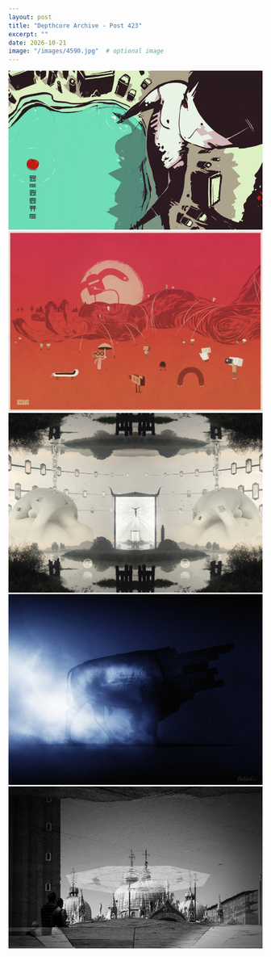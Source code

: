 ```yaml
---
layout: post
title: "Depthcore Archive - Post 423"
excerpt: ""
date: 2026-10-21
image: "/images/4590.jpg"  # optional image
---
```


<img src="/images/4590.jpg">
<img src="/images/4591.jpg" alt="4591.jpg"/>
<img src="/images/4592.jpg" alt="4592.jpg"/>
<img src="/images/4594.jpg" alt="4594.jpg"/>
<img src="/images/4595.jpg" alt="4595.jpg"/>
